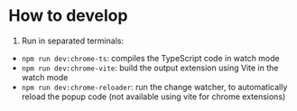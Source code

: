 # How to develop

1. Run in separated terminals:

- `npm run dev:chrome-ts`: compiles the TypeScript code in watch mode
- `npm run dev:chrome-vite`: build the output extension using Vite in the watch
  mode
- `npm run dev:chrome-reloader`: run the change watcher, to automatically reload
  the popup code (not available using vite for chrome extensions)
